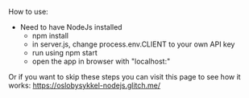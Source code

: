 How to use:

- Need to have NodeJs installed
  - npm install
  - in server.js, change process.env.CLIENT to your own API key
  - run using npm start
  - open the app in browser with "localhost:<port-number>"

Or if you want to skip these steps you can visit this page to see how it works:
<a href="https://oslobysykkel-nodejs.glitch.me/" target="_blank">https://oslobysykkel-nodejs.glitch.me/</a>